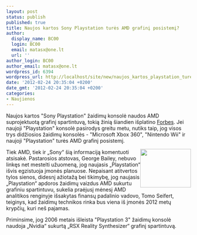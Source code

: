 ```yaml
---
layout: post
status: publish
published: true
title: Naujos kartos Sony Playstation turės AMD grafinį posistemį?
author:
  display_name: BC00
  login: BC00
  email: matasx@one.lt
  url: ''
author_login: BC00
author_email: matasx@one.lt
wordpress_id: 6394
wordpress_url: http://localhost/site/new/naujos_kartos_playstation_tures_amd_grafini_posistemi/
date: '2012-02-24 20:35:04 +0200'
date_gmt: '2012-02-24 20:35:04 +0200'
categories:
- Naujienos
---
```

<p>
	Naujos kartos "Sony Playstation" žaidimų konsolė naudos AMD suprojektuotą grafinį spartintuvą, tokią žinią šiandien išplatino <a href=http://www.forbes.com/sites/briancaulfield/2012/02/22/sony-has-new-console-in-the-works-amd-building-graphics/">Forbes</a>. Jei naujoji "Playstation" konsolė pasirodys greitu metu, nutiks taip, jog visos trys didžiosios žaidimų konsolės - "Microsoft Xbox 360", "Nintendo Wii" ir naujoji "Playstation" turės AMD grafinį posistemį.</p>
<p>
	<img alt="" src="http://technews.lt/userfiles/191a_thm.jpg" style="width: 138px; height: 105px; float: right;" />Tiek AMD, tiek ir „Sony“ šią informaciją komentuoti atsisakė. Pastarosios atstovas, George Bailey, nebuvo linkęs net mestelti užuomeną, jog naujasis „Playstation“ išvis egzistuoja įmonės planuose. Nepaisant atitvertos tylos sienos, didesnį ažiotažą bei tikimybę, jog naujasis „Playstation“ apdoros žaidimų vaizdus AMD sukurtu grafiniu spartintuvu, sukelia praėjusį mėnesį AMD analitikos renginyje išsakytas finansų padalinio vadovo, Tomo Seifert, teiginys, kad žaidimų technikos rinka bus viena iš įmonės 2012 metų krypčių, kuri neš pajamas.</p>
<p>
	Priminsime, jog 2006 metais išleista "Playstation 3" žaidimų konsolė naudoja „Nvidia“ sukurtą „RSX Reality Synthesizer“ grafinį spartintuvą.</p>
